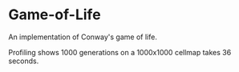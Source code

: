 # Game-of-Life
An implementation of Conway's game of life.

Profiling shows 1000 generations on a 1000x1000 cellmap takes 36 seconds.
